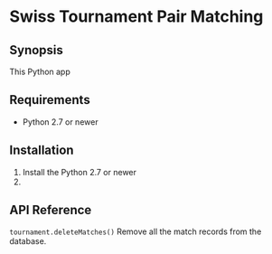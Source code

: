 <h1>Swiss Tournament Pair Matching</h1>

## Synopsis

This Python app 

## Requirements

- Python 2.7 or newer

## Installation

1. Install the Python 2.7 or newer
2. 

## API Reference

```tournament.deleteMatches()```
Remove all the match records from the database.
